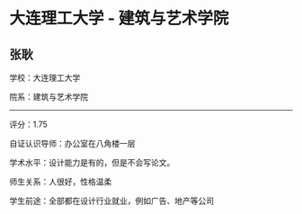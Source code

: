 # 大连理工大学 - 建筑与艺术学院

## 张耿

学校：大连理工大学

院系：建筑与艺术学院

* * *

评分：1.75

自证认识导师：办公室在八角楼一层

学术水平：设计能力是有的，但是不会写论文。

师生关系：人很好，性格温柔

学生前途：全部都在设计行业就业，例如广告、地产等公司